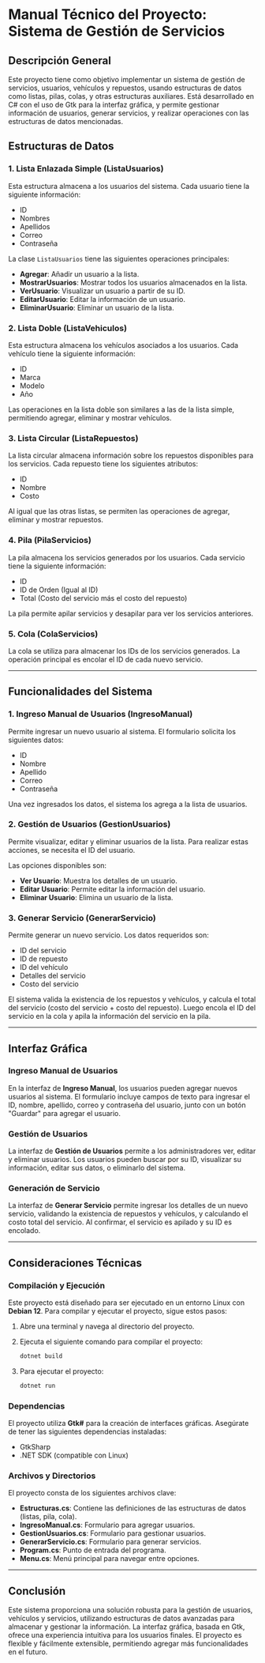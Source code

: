 # Manual Técnico del Proyecto: **Sistema de Gestión de Servicios**

## Descripción General

Este proyecto tiene como objetivo implementar un sistema de gestión de servicios, usuarios, vehículos y repuestos, usando estructuras de datos como listas, pilas, colas, y otras estructuras auxiliares. Está desarrollado en C# con el uso de Gtk para la interfaz gráfica, y permite gestionar información de usuarios, generar servicios, y realizar operaciones con las estructuras de datos mencionadas.

## Estructuras de Datos

### 1. **Lista Enlazada Simple (ListaUsuarios)**
Esta estructura almacena a los usuarios del sistema. Cada usuario tiene la siguiente información:

- ID
- Nombres
- Apellidos
- Correo
- Contraseña

La clase `ListaUsuarios` tiene las siguientes operaciones principales:
- **Agregar**: Añadir un usuario a la lista.
- **MostrarUsuarios**: Mostrar todos los usuarios almacenados en la lista.
- **VerUsuario**: Visualizar un usuario a partir de su ID.
- **EditarUsuario**: Editar la información de un usuario.
- **EliminarUsuario**: Eliminar un usuario de la lista.

### 2. **Lista Doble (ListaVehiculos)**
Esta estructura almacena los vehículos asociados a los usuarios. Cada vehículo tiene la siguiente información:

- ID
- Marca
- Modelo
- Año

Las operaciones en la lista doble son similares a las de la lista simple, permitiendo agregar, eliminar y mostrar vehículos.

### 3. **Lista Circular (ListaRepuestos)**
La lista circular almacena información sobre los repuestos disponibles para los servicios. Cada repuesto tiene los siguientes atributos:

- ID
- Nombre
- Costo

Al igual que las otras listas, se permiten las operaciones de agregar, eliminar y mostrar repuestos.

### 4. **Pila (PilaServicios)**
La pila almacena los servicios generados por los usuarios. Cada servicio tiene la siguiente información:

- ID
- ID de Orden (Igual al ID)
- Total (Costo del servicio más el costo del repuesto)

La pila permite apilar servicios y desapilar para ver los servicios anteriores.

### 5. **Cola (ColaServicios)**
La cola se utiliza para almacenar los IDs de los servicios generados. La operación principal es encolar el ID de cada nuevo servicio.

---

## Funcionalidades del Sistema

### 1. **Ingreso Manual de Usuarios (IngresoManual)**
Permite ingresar un nuevo usuario al sistema. El formulario solicita los siguientes datos:
- ID
- Nombre
- Apellido
- Correo
- Contraseña

Una vez ingresados los datos, el sistema los agrega a la lista de usuarios.

### 2. **Gestión de Usuarios (GestionUsuarios)**
Permite visualizar, editar y eliminar usuarios de la lista. Para realizar estas acciones, se necesita el ID del usuario.

Las opciones disponibles son:
- **Ver Usuario**: Muestra los detalles de un usuario.
- **Editar Usuario**: Permite editar la información del usuario.
- **Eliminar Usuario**: Elimina un usuario de la lista.

### 3. **Generar Servicio (GenerarServicio)**
Permite generar un nuevo servicio. Los datos requeridos son:
- ID del servicio
- ID de repuesto
- ID del vehículo
- Detalles del servicio
- Costo del servicio

El sistema valida la existencia de los repuestos y vehículos, y calcula el total del servicio (costo del servicio + costo del repuesto). Luego encola el ID del servicio en la cola y apila la información del servicio en la pila.

---

## Interfaz Gráfica

### Ingreso Manual de Usuarios

En la interfaz de **Ingreso Manual**, los usuarios pueden agregar nuevos usuarios al sistema. El formulario incluye campos de texto para ingresar el ID, nombre, apellido, correo y contraseña del usuario, junto con un botón "Guardar" para agregar el usuario.

### Gestión de Usuarios

La interfaz de **Gestión de Usuarios** permite a los administradores ver, editar y eliminar usuarios. Los usuarios pueden buscar por su ID, visualizar su información, editar sus datos, o eliminarlo del sistema.

### Generación de Servicio

La interfaz de **Generar Servicio** permite ingresar los detalles de un nuevo servicio, validando la existencia de repuestos y vehículos, y calculando el costo total del servicio. Al confirmar, el servicio es apilado y su ID es encolado.

---

## Consideraciones Técnicas

### Compilación y Ejecución

Este proyecto está diseñado para ser ejecutado en un entorno Linux con **Debian 12**. Para compilar y ejecutar el proyecto, sigue estos pasos:

1. Abre una terminal y navega al directorio del proyecto.
2. Ejecuta el siguiente comando para compilar el proyecto:

    ```bash
    dotnet build
    ```

3. Para ejecutar el proyecto:

    ```bash
    dotnet run
    ```

### Dependencias

El proyecto utiliza **Gtk#** para la creación de interfaces gráficas. Asegúrate de tener las siguientes dependencias instaladas:

- GtkSharp
- .NET SDK (compatible con Linux)

### Archivos y Directorios

El proyecto consta de los siguientes archivos clave:
- **Estructuras.cs**: Contiene las definiciones de las estructuras de datos (listas, pila, cola).
- **IngresoManual.cs**: Formulario para agregar usuarios.
- **GestionUsuarios.cs**: Formulario para gestionar usuarios.
- **GenerarServicio.cs**: Formulario para generar servicios.
- **Program.cs**: Punto de entrada del programa.
- **Menu.cs**: Menú principal para navegar entre opciones.

---

## Conclusión

Este sistema proporciona una solución robusta para la gestión de usuarios, vehículos y servicios, utilizando estructuras de datos avanzadas para almacenar y gestionar la información. La interfaz gráfica, basada en Gtk, ofrece una experiencia intuitiva para los usuarios finales. El proyecto es flexible y fácilmente extensible, permitiendo agregar más funcionalidades en el futuro.

